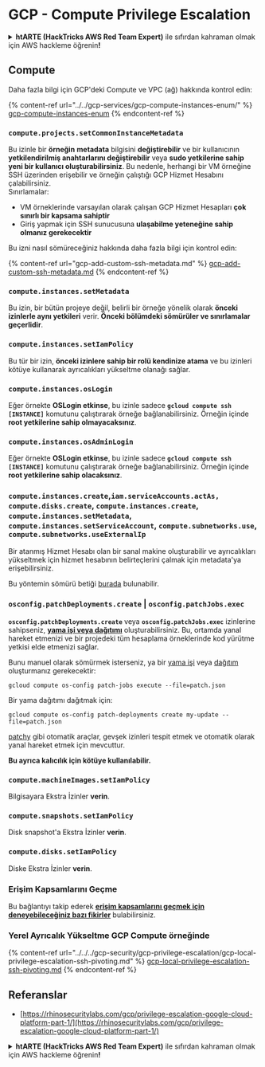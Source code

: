 # GCP - Compute Privilege Escalation

<details>

<summary><strong>htARTE (HackTricks AWS Red Team Expert)</strong> ile sıfırdan kahraman olmak için AWS hackleme öğrenin<strong>!</strong></summary>

HackTricks'ı desteklemenin diğer yolları:

* Şirketinizi HackTricks'te **reklamınızı görmek** veya **HackTricks'i PDF olarak indirmek** için [**ABONELİK PLANLARI**](https://github.com/sponsors/carlospolop)na göz atın!
* [**Resmi PEASS & HackTricks ürünlerini**](https://peass.creator-spring.com) edinin
* Özel [**NFT'lerden**](https://opensea.io/collection/the-peass-family) oluşan koleksiyonumuz [**The PEASS Family**](https://opensea.io/collection/the-peass-family)'i keşfedin
* 💬 [**Discord grubuna**](https://discord.gg/hRep4RUj7f) veya [**telegram grubuna**](https://t.me/peass) **katılın** veya **Twitter** 🐦 [**@hacktricks_live**](https://twitter.com/hacktricks_live)'ı takip edin**
* Hacking hilelerinizi [**HackTricks**](https://github.com/carlospolop/hacktricks) ve [**HackTricks Cloud**](https://github.com/carlospolop/hacktricks-cloud) github reposuna PR göndererek paylaşın.

</details>

## Compute

Daha fazla bilgi için GCP'deki Compute ve VPC (ağ) hakkında kontrol edin:

{% content-ref url="../../gcp-services/gcp-compute-instances-enum/" %}
[gcp-compute-instances-enum](../../gcp-services/gcp-compute-instances-enum/)
{% endcontent-ref %}

### `compute.projects.setCommonInstanceMetadata`

Bu izinle bir **örneğin** **metadata** bilgisini **değiştirebilir** ve bir kullanıcının **yetkilendirilmiş anahtarlarını değiştirebilir** veya **sudo yetkilerine sahip yeni bir kullanıcı oluşturabilirsiniz**. Bu nedenle, herhangi bir VM örneğine SSH üzerinden erişebilir ve örneğin çalıştığı GCP Hizmet Hesabını çalabilirsiniz.\
Sınırlamalar:

* VM örneklerinde varsayılan olarak çalışan GCP Hizmet Hesapları **çok sınırlı bir kapsama sahiptir**
* Giriş yapmak için SSH sunucusuna **ulaşabilme yeteneğine sahip olmanız gerekecektir**

Bu izni nasıl sömüreceğiniz hakkında daha fazla bilgi için kontrol edin:

{% content-ref url="gcp-add-custom-ssh-metadata.md" %}
[gcp-add-custom-ssh-metadata.md](gcp-add-custom-ssh-metadata.md)
{% endcontent-ref %}

### `compute.instances.setMetadata`

Bu izin, bir bütün projeye değil, belirli bir örneğe yönelik olarak **önceki izinlerle aynı yetkileri** verir. **Önceki bölümdeki sömürüler ve sınırlamalar geçerlidir**.

### `compute.instances.setIamPolicy`

Bu tür bir izin, **önceki izinlere sahip bir rolü kendinize atama** ve bu izinleri kötüye kullanarak ayrıcalıkları yükseltme olanağı sağlar.

### **`compute.instances.osLogin`**

Eğer örnekte **OSLogin etkinse**, bu izinle sadece **`gcloud compute ssh [INSTANCE]`** komutunu çalıştırarak örneğe bağlanabilirsiniz. Örneğin içinde **root yetkilerine sahip olmayacaksınız**.

### **`compute.instances.osAdminLogin`**

Eğer örnekte **OSLogin etkinse**, bu izinle sadece **`gcloud compute ssh [INSTANCE]`** komutunu çalıştırarak örneğe bağlanabilirsiniz. Örneğin içinde **root yetkilerine sahip olacaksınız**.

### `compute.instances.create`,`iam.serviceAccounts.actAs, compute.disks.create`, `compute.instances.create`, `compute.instances.setMetadata`, `compute.instances.setServiceAccount`, `compute.subnetworks.use`, `compute.subnetworks.useExternalIp`

Bir atanmış Hizmet Hesabı olan bir sanal makine oluşturabilir ve ayrıcalıkları yükseltmek için hizmet hesabının belirteçlerini çalmak için metadata'ya erişebilirsiniz.

Bu yöntemin sömürü betiği [burada](https://github.com/RhinoSecurityLabs/GCP-IAM-Privilege-Escalation/blob/master/ExploitScripts/compute.instances.create.py) bulunabilir.

### `osconfig.patchDeployments.create` | `osconfig.patchJobs.exec`

**`osconfig.patchDeployments.create`** veya **`osconfig.patchJobs.exec`** izinlerine sahipseniz, [**yama işi veya dağıtımı**](https://blog.raphael.karger.is/articles/2022-08/GCP-OS-Patching) oluşturabilirsiniz. Bu, ortamda yanal hareket etmenizi ve bir projedeki tüm hesaplama örneklerinde kod yürütme yetkisi elde etmenizi sağlar.

Bunu manuel olarak sömürmek isterseniz, ya bir [yama işi](https://github.com/rek7/patchy/blob/main/pkg/engine/patches/patch\_job.json) veya [dağıtım](https://github.com/rek7/patchy/blob/main/pkg/engine/patches/patch\_deployment.json) oluşturmanız gerekecektir:

`gcloud compute os-config patch-jobs execute --file=patch.json`

Bir yama dağıtımı dağıtmak için:

`gcloud compute os-config patch-deployments create my-update --file=patch.json`

[patchy](https://github.com/rek7/patchy) gibi otomatik araçlar, gevşek izinleri tespit etmek ve otomatik olarak yanal hareket etmek için mevcuttur.

**Bu ayrıca kalıcılık için kötüye kullanılabilir.**

### `compute.machineImages.setIamPolicy`

Bilgisayara Ekstra İzinler **verin**.

### `compute.snapshots.setIamPolicy`

Disk snapshot'a Ekstra İzinler **verin**.

### `compute.disks.setIamPolicy`

Diske Ekstra İzinler **verin**.

### Erişim Kapsamlarını Geçme

Bu bağlantıyı takip ederek [**erişim kapsamlarını geçmek için deneyebileceğiniz bazı fikirler**](../../../gcp-security/gcp-privilege-escalation/) bulabilirsiniz.

### Yerel Ayrıcalık Yükseltme GCP Compute örneğinde

{% content-ref url="../../../gcp-security/gcp-privilege-escalation/gcp-local-privilege-escalation-ssh-pivoting.md" %}
[gcp-local-privilege-escalation-ssh-pivoting.md](../../../gcp-security/gcp-privilege-escalation/gcp-local-privilege-escalation-ssh-pivoting.md)
{% endcontent-ref %}

## Referanslar

* [https://rhinosecuritylabs.com/gcp/privilege-escalation-google-cloud-platform-part-1/](https://rhinosecuritylabs.com/gcp/privilege-escalation-google-cloud-platform-part-1/)

<details>

<summary><strong>htARTE (HackTricks AWS Red Team Expert)</strong> ile sıfırdan kahraman olmak için AWS hackleme öğrenin<strong>!</strong></summary>

HackTricks'ı desteklemenin diğer yolları:

* Şirketinizi HackTricks'te **reklamınızı görmek** veya **HackTricks'i PDF olarak indirmek** için [**ABONELİK PLANLARI**](https://github.com/sponsors/carlospolop)na göz atın!
* [**Resmi PEASS & HackTricks ürünlerini**](https://peass.creator-spring.com) edinin
* Özel [**NFT'lerden**](https://opensea.io/collection/the-peass-family) oluşan koleksiyonumuz [**The PEASS Family**](https://opensea.io/collection/the-peass-family)'i keşfedin
* 💬 [**Discord grubuna**](https://discord.gg/hRep4RUj7f) veya [**telegram grubuna**](https://t.me/peass) **katılın** veya **Twitter** 🐦 [**@hacktricks_live**](https://twitter.com/hacktricks_live)'ı takip edin**
* Hacking hilelerinizi [**HackTricks**](https://github.com/carlospolop/hacktricks) ve [**HackTricks Cloud**](https://github.com/carlospolop/hacktricks-cloud) github reposuna PR göndererek paylaşın.

</details>
